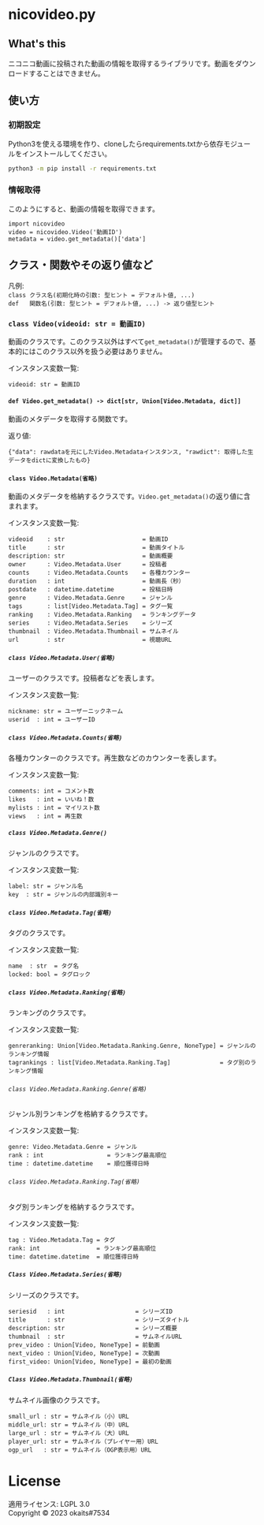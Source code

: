 # nicovideo.py
## What's this
ニコニコ動画に投稿された動画の情報を取得するライブラリです。動画をダウンロードすることはできません。

## 使い方
### 初期設定
Python3を使える環境を作り、cloneしたらrequirements.txtから依存モジュールをインストールしてください。  

```bash
python3 -m pip install -r requirements.txt
```

### 情報取得
このようにすると、動画の情報を取得できます。

```python3
import nicovideo
video = nicovideo.Video('動画ID')
metadata = video.get_metadata()['data']
```

## クラス・関数やその返り値など
凡例:  
`class クラス名(初期化時の引数: 型ヒント = デフォルト値, ...)`  
`def   関数名(引数: 型ヒント = デフォルト値, ...) -> 返り値型ヒント`

### `class Video(videoid: str = 動画ID)`
動画のクラスです。このクラス以外はすべて`get_metadata()`が管理するので、基本的にはこのクラス以外を扱う必要はありません。  
  
インスタンス変数一覧:
```
videoid: str = 動画ID
```

#### `def Video.get_metadata() -> dict[str, Union[Video.Metadata, dict]]`
動画のメタデータを取得する関数です。  
  
返り値:
```python3
{"data": rawdataを元にしたVideo.Metadataインスタンス, "rawdict": 取得した生データをdictに変換したもの}
```

#### `class Video.Metadata(省略)`
動画のメタデータを格納するクラスです。`Video.get_metadata()`の返り値に含まれます。   

インスタンス変数一覧:
```
videoid    : str                      = 動画ID
title      : str                      = 動画タイトル
description: str                      = 動画概要
owner      : Video.Metadata.User      = 投稿者
counts     : Video.Metadata.Counts    = 各種カウンター
duration   : int                      = 動画長（秒）
postdate   : datetime.datetime        = 投稿日時
genre      : Video.Metadata.Genre     = ジャンル
tags       : list[Video.Metadata.Tag] = タグ一覧
ranking    : Video.Metadata.Ranking   = ランキングデータ
series     : Video.Metadata.Series    = シリーズ
thumbnail  : Video.Metadata.Thumbnail = サムネイル
url        : str                      = 視聴URL
```

##### `class Video.Metadata.User(省略)`
ユーザーのクラスです。投稿者などを表します。  
  
インスタンス変数一覧:
```
nickname: str = ユーザーニックネーム
userid  : int = ユーザーID
```

##### `class Video.Metadata.Counts(省略)`
各種カウンターのクラスです。再生数などのカウンターを表します。  
  
インスタンス変数一覧:
```
comments: int = コメント数
likes   : int = いいね！数
mylists : int = マイリスト数
views   : int = 再生数
```

##### `class Video.Metadata.Genre()`
ジャンルのクラスです。  
  
インスタンス変数一覧:
```
label: str = ジャンル名
key  : str = ジャンルの内部識別キー
```

##### `class Video.Metadata.Tag(省略)`
タグのクラスです。  
  
インスタンス変数一覧:
```
name  : str  = タグ名
locked: bool = タグロック
```

##### `class Video.Metadata.Ranking(省略)`
ランキングのクラスです。  
  
インスタンス変数一覧:
```
genreranking: Union[Video.Metadata.Ranking.Genre, NoneType] = ジャンルのランキング情報
tagrankings : list[Video.Metadata.Ranking.Tag]              = タグ別のランキング情報
```
###### `class Video.Metadata.Ranking.Genre(省略)`
ジャンル別ランキングを格納するクラスです。  
  
インスタンス変数一覧:
```
genre: Video.Metadata.Genre = ジャンル
rank : int                  = ランキング最高順位
time : datetime.datetime    = 順位獲得日時
```

###### `class Video.Metadata.Ranking.Tag(省略)`
タグ別ランキングを格納するクラスです。  
  
インスタンス変数一覧:
```
tag : Video.Metadata.Tag = タグ
rank: int                = ランキング最高順位
time: datetime.datetime  = 順位獲得日時
```

##### `Class Video.Metadata.Series(省略)`
シリーズのクラスです。  
  
```
seriesid   : int                    = シリーズID
title      : str                    = シリーズタイトル
description: str                    = シリーズ概要
thumbnail  : str                    = サムネイルURL
prev_video : Union[Video, NoneType] = 前動画
next_video : Union[Video, NoneType] = 次動画
first_video: Union[Video, NoneType] = 最初の動画
```

##### `Class Video.Metadata.Thumbnail(省略)`
サムネイル画像のクラスです。  
  
```
small_url : str = サムネイル（小）URL
middle_url: str = サムネイル（中）URL
large_url : str = サムネイル（大）URL
player_url: str = サムネイル（プレイヤー用）URL
ogp_url   : str = サムネイル（OGP表示用）URL
```
# License
適用ライセンス: LGPL 3.0  
Copyright © 2023 okaits#7534